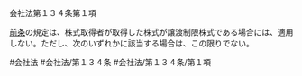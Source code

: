 会社法第１３４条第１項

[前条](会社法＿＿＿＿第１３３条第１項)の規定は、株式取得者が取得した株式が譲渡制限株式である場合には、適用しない。ただし、次のいずれかに該当する場合は、この限りでない。

#会社法
#会社法/第１３４条
#会社法/第１３４条/第１項
